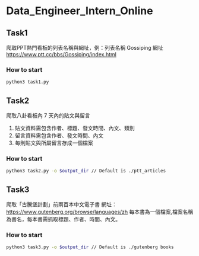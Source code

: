 # Data_Engineer_Intern_Online
## Task1
爬取PPT熱門看板的列表名稱與網址，例：列表名稱 Gossiping
網址 https://www.ptt.cc/bbs/Gossiping/index.html
### How to start
``` bash
python3 task1.py
```

## Task2
爬取八卦看板內 7 天內的貼文與留言
1. 貼文資料需包含作者、標題、發文時間、內文、類別
2. 留言資料需包含作者、發文時間、內文
3. 每則貼文與所屬留言存成一個檔案
### How to start
``` bash
python3 task2.py -o $output_dir // Default is ./ptt_articles
```

## Task3
爬取「古騰堡計劃」前兩百本中文電子書
網址：https://www.gutenberg.org/browse/languages/zh
每本書為一個檔案,檔案名稱為書名，每本書需抓取標題、作者、時間、內文。
### How to start
``` bash
python3 task3.py -o $output_dir // Default is ./gutenberg books
```